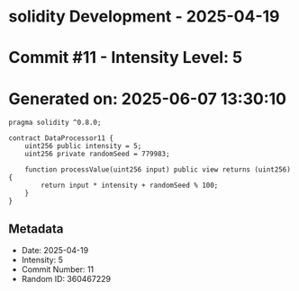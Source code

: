 ﻿# solidity Development - 2025-04-19
# Commit #11 - Intensity Level: 5
# Generated on: 2025-06-07 13:30:10
```solidity
pragma solidity ^0.8.0;

contract DataProcessor11 {
    uint256 public intensity = 5;
    uint256 private randomSeed = 779983;

    function processValue(uint256 input) public view returns (uint256) {
        return input * intensity + randomSeed % 100;
    }
}
```
## Metadata
- Date: 2025-04-19
- Intensity: 5
- Commit Number: 11
- Random ID: 360467229
